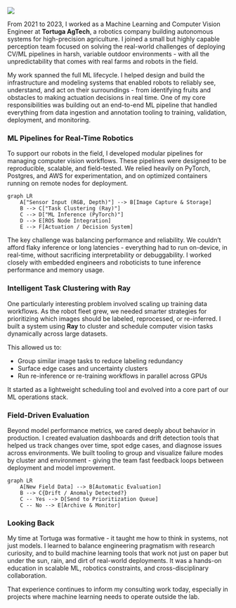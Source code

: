 ![](https://cfoyer.com/media/ektaras.webp)

From 2021 to 2023, I worked as a Machine Learning and Computer Vision Engineer at **Tortuga AgTech**, a robotics company building autonomous systems for high-precision agriculture. I joined a small but highly capable perception team focused on solving the real-world challenges of deploying CV/ML pipelines in harsh, variable outdoor environments - with all the unpredictability that comes with real farms and robots in the field.

My work spanned the full ML lifecycle. I helped design and build the infrastructure and modeling systems that enabled robots to reliably see, understand, and act on their surroundings - from identifying fruits and obstacles to making actuation decisions in real time. One of my core responsibilities was building out an end-to-end ML pipeline that handled everything from data ingestion and annotation tooling to training, validation, deployment, and monitoring.

### ML Pipelines for Real-Time Robotics

To support our robots in the field, I developed modular pipelines for managing computer vision workflows. These pipelines were designed to be reproducible, scalable, and field-tested. We relied heavily on PyTorch, Postgres, and AWS for experimentation, and on optimized containers running on remote nodes for deployment.

```mermaid
graph LR
    A["Sensor Input (RGB, Depth)"] --> B[Image Capture & Storage]
    B --> C["Task Clustering (Ray)"]
    C --> D["ML Inference (PyTorch)"]
    D --> E[ROS Node Integration]
    E --> F[Actuation / Decision System]
```

The key challenge was balancing performance and reliability. We couldn’t afford flaky inference or long latencies - everything had to run on-device, in real-time, without sacrificing interpretability or debuggability. I worked closely with embedded engineers and roboticists to tune inference performance and memory usage.

### Intelligent Task Clustering with Ray

One particularly interesting problem involved scaling up training data workflows. As the robot fleet grew, we needed smarter strategies for prioritizing which images should be labeled, reprocessed, or re-inferred. I built a system using **Ray** to cluster and schedule computer vision tasks dynamically across large datasets.

This allowed us to:

* Group similar image tasks to reduce labeling redundancy
* Surface edge cases and uncertainty clusters
* Run re-inference or re-training workflows in parallel across GPUs

It started as a lightweight scheduling tool and evolved into a core part of our ML operations stack.

### Field-Driven Evaluation

Beyond model performance metrics, we cared deeply about behavior in production. I created evaluation dashboards and drift detection tools that helped us track changes over time, spot edge cases, and diagnose issues across environments. We built tooling to group and visualize failure modes by cluster and environment - giving the team fast feedback loops between deployment and model improvement.

```mermaid
graph LR
    A[New Field Data] --> B[Automatic Evaluation]
    B --> C{Drift / Anomaly Detected?}
    C -- Yes --> D[Send to Prioritization Queue]
    C -- No --> E[Archive & Monitor]
```

### Looking Back

My time at Tortuga was formative - it taught me how to think in systems, not just models. I learned to balance engineering pragmatism with research curiosity, and to build machine learning tools that work not just on paper but under the sun, rain, and dirt of real-world deployments. It was a hands-on education in scalable ML, robotics constraints, and cross-disciplinary collaboration.

That experience continues to inform my consulting work today, especially in projects where machine learning needs to operate outside the lab.
